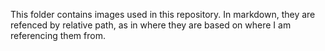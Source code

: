 This folder contains images used in this repository.  In markdown, they are refenced by relative path, as in where they are based on where I am referencing them from.

